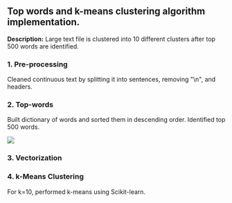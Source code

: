 ## Top words and k-means clustering algorithm implementation.

**Description:** Large text file is clustered into 10 different clusters after top 500 words are identified.

### 1. Pre-processing

Cleaned continuous text by splitting it into sentences, removing "\n", and headers.

### 2. Top-words

Built dictionary of words and sorted them in descending order. Identified top 500 words.

<img src="/advaitiyer.github.io/blob/master/assets/images/advanced-data-mining/HW2.png?raw=true"/>

### 3. Vectorization

### 4. k-Means Clustering

For k=10, performed k-means using Scikit-learn.
